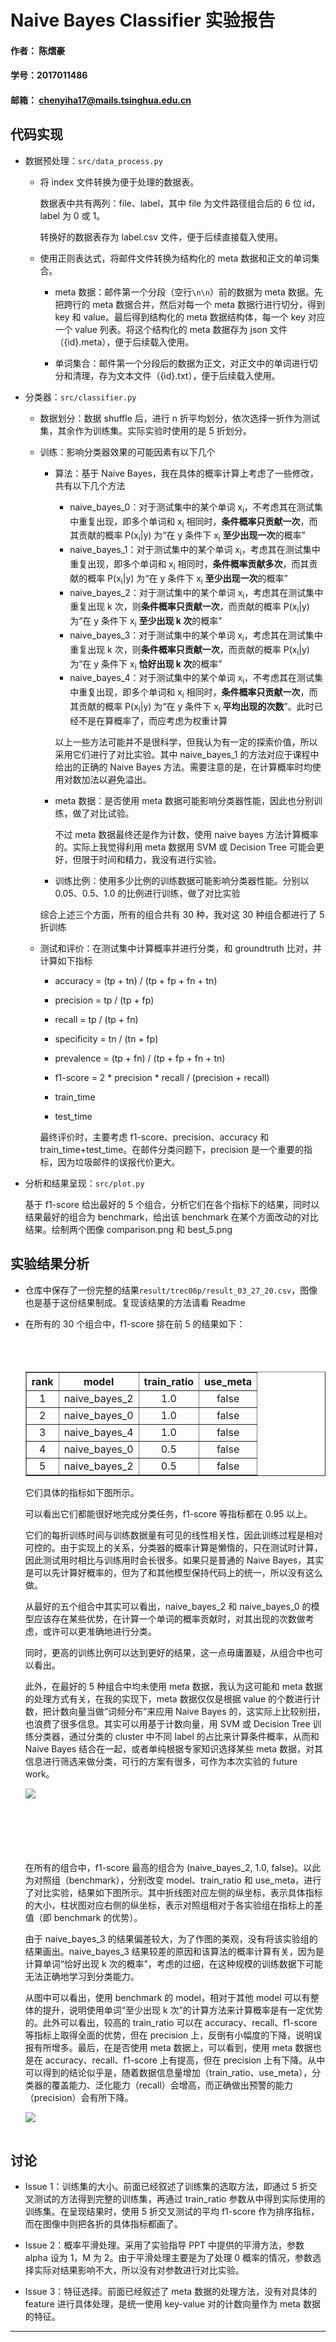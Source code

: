 # Naive Bayes Classifier 实验报告

#### 作者： 陈熠豪

#### 学号：2017011486

#### 邮箱： chenyiha17@mails.tsinghua.edu.cn

## 代码实现

-   数据预处理：`src/data_process.py`

    -   将 index 文件转换为便于处理的数据表。

        数据表中共有两列：file、label，其中 file 为文件路径组合后的 6 位 id，label 为 0 或 1。

        转换好的数据表存为 label.csv 文件，便于后续直接载入使用。

    -   使用正则表达式，将邮件文件转换为结构化的 meta 数据和正文的单词集合。

        -   meta 数据：邮件第一个分段（空行`\n\n`）前的数据为 meta 数据。先把跨行的 meta 数据合并，然后对每一个 meta 数据行进行切分，得到 key 和 value。最后得到结构化的 meta 数据结构体，每一个 key 对应一个 value 列表。将这个结构化的 meta 数据存为 json 文件（{id}.meta），便于后续载入使用。

        -   单词集合：邮件第一个分段后的数据为正文，对正文中的单词进行切分和清理，存为文本文件（{id}.txt），便于后续载入使用。

-   分类器：`src/classifier.py`

    -   数据划分：数据 shuffle 后，进行 n 折平均划分，依次选择一折作为测试集，其余作为训练集。实际实验时使用的是 5 折划分。

    -   训练：影响分类器效果的可能因素有以下几个

        -   算法：基于 Naive Bayes，我在具体的概率计算上考虑了一些修改，共有以下几个方法

            -   naive_bayes_0：对于测试集中的某个单词 x<sub>i</sub>，不考虑其在测试集中重复出现，即多个单词和 x<sub>i</sub> 相同时，**条件概率只贡献一次**，而其贡献的概率 P(x<sub>i</sub>|y) 为“在 y 条件下 x<sub>i</sub> **至少出现一次**的概率”
            -   naive_bayes_1：对于测试集中的某个单词 x<sub>i</sub>，考虑其在测试集中重复出现，即多个单词和 x<sub>i</sub> 相同时，**条件概率贡献多次**，而其贡献的概率 P(x<sub>i</sub>|y) 为“在 y 条件下 x<sub>i</sub> **至少出现一次**的概率”
            -   naive_bayes_2：对于测试集中的某个单词 x<sub>i</sub>，考虑其在测试集中重复出现 k 次，则**条件概率只贡献一次**，而贡献的概率 P(x<sub>i</sub>|y) 为“在 y 条件下 x<sub>i</sub> **至少出现 k 次**的概率”
            -   naive_bayes_3：对于测试集中的某个单词 x<sub>i</sub>，考虑其在测试集中重复出现 k 次，则**条件概率只贡献一次**，而贡献的概率 P(x<sub>i</sub>|y) 为“在 y 条件下 x<sub>i</sub> **恰好出现 k 次**的概率”
            -   naive_bayes_4：对于测试集中的某个单词 x<sub>i</sub>，不考虑其在测试集中重复出现，即多个单词和 x<sub>i</sub> 相同时，**条件概率只贡献一次**，而其贡献的概率 P(x<sub>i</sub>|y) 为“在 y 条件下 x<sub>i</sub> **平均出现的次数**”。此时已经不是在算概率了，而应考虑为权重计算

            以上一些方法可能并不是很科学，但我认为有一定的探索价值，所以采用它们进行了对比实验。其中 naive_bayes_1 的方法对应于课程中给出的正确的 Naive Bayes 方法。需要注意的是，在计算概率时均使用对数加法以避免溢出。

        -   meta 数据：是否使用 meta 数据可能影响分类器性能，因此也分别训练，做了对比试验。

            不过 meta 数据最终还是作为计数，使用 naive bayes 方法计算概率的。实际上我觉得利用 meta 数据用 SVM 或 Decision Tree 可能会更好，但限于时间和精力，我没有进行实验。

        -   训练比例：使用多少比例的训练数据可能影响分类器性能。分别以 0.05、0.5、1.0 的比例进行训练，做了对比实验

        综合上述三个方面，所有的组合共有 30 种，我对这 30 种组合都进行了 5 折训练

    -   测试和评价：在测试集中计算概率并进行分类，和 groundtruth 比对，并计算如下指标

        -   accuracy = (tp + tn) / (tp + fp + fn + tn)

        -   precision = tp / (tp + fp)

        -   recall = tp / (tp + fn)

        -   specificity = tn / (tn + fp)

        -   prevalence = (tp + fn) / (tp + fp + fn + tn)

        -   f1-score = 2 \* precision \* recall / (precision + recall)

        -   train_time

        -   test_time

        最终评价时，主要考虑 f1-score、precision、accuracy 和 train_time+test_time。在邮件分类问题下，precision 是一个重要的指标，因为垃圾邮件的误报代价更大。

-   分析和结果呈现：`src/plot.py`

    基于 f1-score 给出最好的 5 个组合，分析它们在各个指标下的结果，同时以结果最好的组合为 benchmark，给出该 benchmark 在某个方面改动的对比结果。绘制两个图像 comparison.png 和 best_5.png

## 实验结果分析

-   仓库中保存了一份完整的结果`result/trec06p/result_03_27_20.csv`，图像也是基于这份结果制成。复现该结果的方法请看 Readme

-   在所有的 30 个组合中，f1-score 排在前 5 的结果如下：
    <br><br><br><br>

    <table align=center border="1">
        <tr>
            <th>rank</th>
            <th>model</th>
            <th>train_ratio</th>
            <th>use_meta</th>
        </tr>
        <tr align=center>
            <td>1</td>
            <td>naive_bayes_2</td>
            <td>1.0</td>
            <td>false</td>
        </tr>
        <tr align=center>
            <td>2</td>
            <td>naive_bayes_0</td>
            <td>1.0</td>
            <td>false</td>
        </tr>
        <tr align=center>
            <td>3</td>
            <td>naive_bayes_4</td>
            <td>1.0</td>
            <td>false</td>
        </tr>
        <tr align=center>
            <td>4</td>
            <td>naive_bayes_0</td>
            <td>0.5</td>
            <td>false</td>
        </tr>
        <tr align=center>
            <td>5</td>
            <td>naive_bayes_2</td>
            <td>0.5</td>
            <td>false</td>
        </tr>
    </table>

    它们具体的指标如下图所示。

    可以看出它们都能很好地完成分类任务，f1-score 等指标都在 0.95 以上。

    它们的每折训练时间与训练数据量有可见的线性相关性，因此训练过程是相对可控的。由于实现上的关系，分类器的概率计算是懒惰的，只在测试时计算，因此测试用时相比与训练用时会长很多。如果只是普通的 Naive Bayes，其实是可以先计算好概率的，但为了和其他模型保持代码上的统一，所以没有这么做。

    从最好的五个组合中其实可以看出，naive_bayes_2 和 naive_bayes_0 的模型应该存在某些优势，在计算一个单词的概率贡献时，对其出现的次数做考虑，或许可以更准确地进行分类。

    同时，更高的训练比例可以达到更好的结果，这一点毋庸置疑，从组合中也可以看出。

    此外，在最好的 5 种组合中均未使用 meta 数据，我认为这可能和 meta 数据的处理方式有关，在我的实现下，meta 数据仅仅是根据 value 的个数进行计数，把计数向量当做“词频分布”来应用 Naive Bayes 的，这实际上比较别扭，也浪费了很多信息。其实可以用基于计数向量，用 SVM 或 Decision Tree 训练分类器，通过分类的 cluster 中不同 label 的占比来计算条件概率，从而和 Naive Bayes 结合在一起，或者单纯根据专家知识选择某些 meta 数据，对其信息进行筛选来做分类，可行的方案有很多，可作为本次实验的 future work。

    <table>
    <img src="/home/porcupine/Desktop/Learning/Course/ML/exp1/doc/best_5.png">
    </table>

    <br><br><br><br>
    在所有的组合中，f1-score 最高的组合为 (naive_bayes_2, 1.0, false)。以此为对照组（benchmark），分别改变 model、train_ratio 和 use_meta，进行了对比实验，结果如下图所示。其中折线图对应左侧的纵坐标，表示具体指标的大小，柱状图对应右侧的纵坐标，表示对照组相对于各实验组在指标上的差值（即 benchmark 的优势）。

    由于 naive_bayes_3 的结果偏差较大，为了作图的美观，没有将该实验组的结果画出。naive_bayes_3 结果较差的原因和该算法的概率计算有关，因为是计算单词“恰好出现 k 次的概率”，考虑的过细，在这种规模的训练数据下可能无法正确地学习到分类能力。

    从图中可以看出，使用 benchmark 的 model，相对于其他 model 可以有整体的提升，说明使用单词“至少出现 k 次”的计算方法来计算概率是有一定优势的。此外可以看出，较高的 train_ratio 可以在 accuracy、recall、f1-score 等指标上取得全面的优势，但在 precision 上，反倒有小幅度的下降，说明误报有所增多。最后，在是否使用 meta 数据上，可以看到，使用 meta 数据也是在 accuracy、recall、f1-score 上有提高，但在 precision 上有下降。从中可以得到的结论似乎是，随着数据信息量增加（train_ratio、use_meta），分类器的覆盖能力、泛化能力（recall）会增高，而正确做出预警的能力（precision）会有所下降。

    <table>
    <img src="/home/porcupine/Desktop/Learning/Course/ML/exp1/doc/comparison.png">
    </table>

## 讨论

-   Issue 1：训练集的大小。前面已经叙述了训练集的选取方法，即通过 5 折交叉测试的方法得到完整的训练集，再通过 train_ratio 参数从中得到实际使用的训练集。在呈现结果时，使用 5 折交叉测试的平均 f1-score 作为排序指标，而在图像中则把各折的具体指标都画了。

-   Issue 2：概率平滑处理。采用了实验指导 PPT 中提供的平滑方法，参数 alpha 设为 1，M 为 2。由于平滑处理主要是为了处理 0 概率的情况，参数选择实际对结果影响不大，所以没有对参数进行对比实验。

-   Issue 3：特征选择。前面已经叙述了 meta 数据的处理方法，没有对具体的 feature 进行具体处理，是统一使用 key-value 对的计数向量作为 meta 数据的特征。

---
